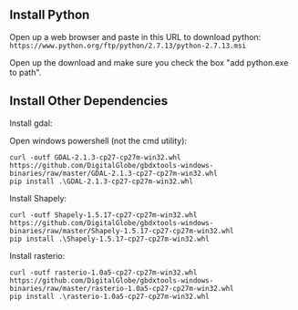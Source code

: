 
Install Python
--------------

Open up a web browser and paste in this URL to download python:  
```https://www.python.org/ftp/python/2.7.13/python-2.7.13.msi```

Open up the download and make sure you check the box "add python.exe to path".

Install Other Dependencies
--------------

Install gdal:

Open windows powershell (not the cmd utility):

```
curl -outf GDAL-2.1.3-cp27-cp27m-win32.whl https://github.com/DigitalGlobe/gbdxtools-windows-binaries/raw/master/GDAL-2.1.3-cp27-cp27m-win32.whl
pip install .\GDAL-2.1.3-cp27-cp27m-win32.whl
```

Install Shapely:

```
curl -outf Shapely-1.5.17-cp27-cp27m-win32.whl https://github.com/DigitalGlobe/gbdxtools-windows-binaries/raw/master/Shapely-1.5.17-cp27-cp27m-win32.whl
pip install .\Shapely-1.5.17-cp27-cp27m-win32.whl
```

Install rasterio:

```
curl -outf rasterio-1.0a5-cp27-cp27m-win32.whl https://github.com/DigitalGlobe/gbdxtools-windows-binaries/raw/master/rasterio-1.0a5-cp27-cp27m-win32.whl
pip install .\rasterio-1.0a5-cp27-cp27m-win32.whl
```
